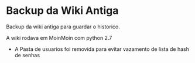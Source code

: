 # Backup da Wiki Antiga

Backup da wiki antiga para guardar o historico.

A wiki rodava em MoinMoin com python 2.7

* A Pasta de usuarios foi removida para evitar vazamento de lista de hash de senhas
